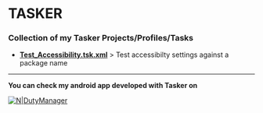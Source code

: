 # TASKER

### Collection of my Tasker Projects/Profiles/Tasks

- **[Test_Accessibility.tsk.xml](https://github.com/baudbox/Tasker/blob/master/Tasks/Test_Accessibility.tsk.xml)** > Test accessibilty settings against a package name

-----------------------------------------------------------------------
**You can check my android app developed with Tasker on**

[![N|DutyManager](https://upload.wikimedia.org/wikipedia/commons/c/cd/Get_it_on_Google_play.svg)](https://play.google.com/store/apps/details?id=fr.baudbox.apps.dutymanager)
